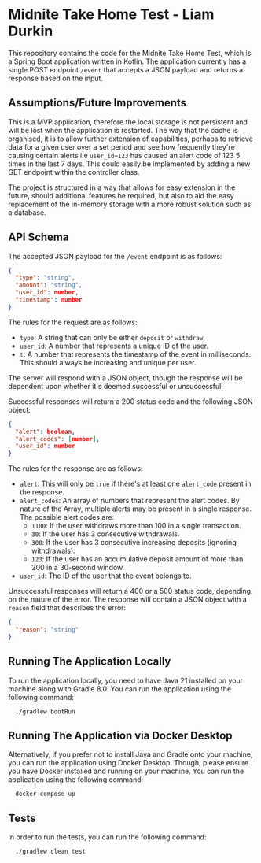 # Midnite Take Home Test - Liam Durkin
This repository contains the code for the Midnite Take Home Test, which is a Spring Boot application written in Kotlin. 
The application currently has a single POST endpoint `/event` that accepts a JSON payload and returns a response based on the input.

## Assumptions/Future Improvements
This is a MVP application, therefore the local storage is not persistent and will be lost when the application is restarted. The way that the cache is organised, it is to allow further extension of capabilities, perhaps to retrieve data for a given user over a set period and see how frequently they're causing certain alerts i.e `user_id=123` has caused an alert code of 123 5 times in the last 7 days. This could easily be implemented by adding a new GET endpoint within the controller class.

The project is structured in a way that allows for easy extension in the future, should additional features be required, but also to aid the easy replacement of the in-memory storage with a more robust solution such as a database.

## API Schema
The accepted JSON payload for the `/event` endpoint is as follows:

```json
{
  "type": "string",
  "amount": "string",
  "user_id": number,
  "timestamp": number
}
```

The rules for the request are as follows:
- `type`: A string that can only be either `deposit` or `withdraw`.
- `user_id`: A number that represents a unique ID of the user.
- `t`: A number that represents the timestamp of the event in milliseconds. This should always be increasing and unique per user.

The server will respond with a JSON object, though the response will be dependent upon whether it's deemed successful or unsuccessful.

Successful responses will return a 200 status code and the following JSON object:

```json
{
  "alert": boolean,
  "alert_codes": [number],
  "user_id": number
}
```

The rules for the response are as follows:
- `alert`: This will only be `true` if there's at least one `alert_code` present in the response.
- `alert_codes`: An array of numbers that represent the alert codes. By nature of the Array, multiple alerts may be present in a single response. The possible alert codes are:
  - `1100`: If the user withdraws more than 100 in a single transaction.
  - `30`: If the user has 3 consecutive withdrawals.
  - `300`: If the user has 3 consecutive increasing deposits (ignoring withdrawals).
  - `123`: If the user has an accumulative deposit amount of more than 200 in a 30-second window.
- `user_id`: The ID of the user that the event belongs to.

Unsuccessful responses will return a 400 or a 500 status code, depending on the nature of the error. The response will contain a JSON object with a `reason` field that describes the error:
```json
{
  "reason": "string"
}
```


## Running The Application Locally
To run the application locally, you need to have Java 21 installed on your machine along with Gradle 8.0.
You can run the application using the following command:

```
  ./gradlew bootRun
```

## Running The Application via Docker Desktop
Alternatively, if you prefer not to install Java and Gradle onto your machine, you can run the application using Docker Desktop. Though, please ensure you have Docker installed and running on your machine.
You can run the application using the following command:

```
  docker-compose up
```

## Tests
In order to run the tests, you can run the following command: 
```
  ./gradlew clean test
```
